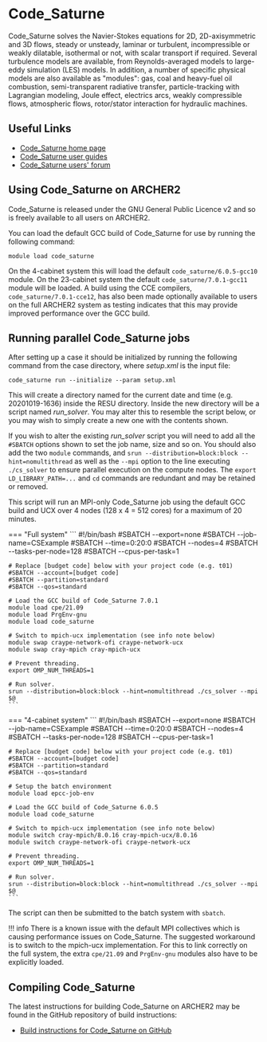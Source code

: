 # Code\_Saturne

Code\_Saturne solves the Navier-Stokes equations for 2D, 2D-axisymmetric
and 3D flows, steady or unsteady, laminar or turbulent, incompressible
or weakly dilatable, isothermal or not, with scalar transport if
required. Several turbulence models are available, from
Reynolds-averaged models to large-eddy simulation (LES) models. In
addition, a number of specific physical models are also available as
"modules": gas, coal and heavy-fuel oil combustion, semi-transparent
radiative transfer, particle-tracking with Lagrangian modeling, Joule
effect, electrics arcs, weakly compressible flows, atmospheric flows,
rotor/stator interaction for hydraulic machines.

## Useful Links

  - [Code\_Saturne home page](https://www.code-saturne.org/cms/web/)
  - [Code\_Saturne user guides](https://www.code-saturne.org/cms/web/Documentation)
  - [Code\_Saturne users' forum](https://www.code-saturne.org/forum/)

## Using Code\_Saturne on ARCHER2

Code\_Saturne is released under the GNU General Public Licence v2 and so
is freely available to all users on ARCHER2.

You can load the default GCC build of Code\_Saturne for use by running the following
command:

```
module load code_saturne
```

On the 4-cabinet system this will load the default `code_saturne/6.0.5-gcc10` module. On the 23-cabinet system the default `code_saturne/7.0.1-gcc11` module will be loaded. A build using the CCE compilers, `code_saturne/7.0.1-cce12`, has also been made optionally available to users on the full ARCHER2 system as testing indicates that this may provide improved performance over the GCC build.

## Running parallel Code\_Saturne jobs

After setting up a case it should be initialized by running the
following command from the case directory, where *setup.xml* is the
input file:

```
code_saturne run --initialize --param setup.xml
```

This will create a directory named for the current date and time (e.g.
20201019-1636) inside the RESU directory. Inside the new directory will
be a script named *run\_solver*. You may alter this to resemble the
script below, or you may wish to simply create a new one with the
contents shown.

If you wish to alter the existing *run\_solver* script you will need to
add all the `#SBATCH` options shown to set the job name, size and so on.
You should also add the two `module` commands, and
`srun --distribution=block:block --hint=nomultithread` as well as the `--mpi` option to the line executing
`./cs_solver` to ensure parallel execution on the compute nodes. The
`export LD_LIBRARY_PATH=...` and `cd` commands are redundant and may be
retained or removed.

This script will run an MPI-only Code\_Saturne job using the default GCC build and UCX
over 4 nodes (128 x 4 = 512 cores) for a maximum of 20 minutes.

=== "Full system"
    ```
    #!/bin/bash
    #SBATCH --export=none
    #SBATCH --job-name=CSExample
    #SBATCH --time=0:20:0
    #SBATCH --nodes=4
    #SBATCH --tasks-per-node=128
    #SBATCH --cpus-per-task=1

    # Replace [budget code] below with your project code (e.g. t01)
    #SBATCH --account=[budget code]
    #SBATCH --partition=standard
    #SBATCH --qos=standard

    # Load the GCC build of Code_Saturne 7.0.1
    module load cpe/21.09
    module load PrgEnv-gnu
    module load code_saturne

    # Switch to mpich-ucx implementation (see info note below)
    module swap craype-network-ofi craype-network-ucx
    module swap cray-mpich cray-mpich-ucx

    # Prevent threading.
    export OMP_NUM_THREADS=1

    # Run solver.
    srun --distribution=block:block --hint=nomultithread ./cs_solver --mpi $@
    ```

=== "4-cabinet system"
    ```
    #!/bin/bash
    #SBATCH --export=none
    #SBATCH --job-name=CSExample
    #SBATCH --time=0:20:0
    #SBATCH --nodes=4
    #SBATCH --tasks-per-node=128
    #SBATCH --cpus-per-task=1

    # Replace [budget code] below with your project code (e.g. t01)
    #SBATCH --account=[budget code]
    #SBATCH --partition=standard
    #SBATCH --qos=standard

    # Setup the batch environment
    module load epcc-job-env

    # Load the GCC build of Code_Saturne 6.0.5
    module load code_saturne

    # Switch to mpich-ucx implementation (see info note below)
    module switch cray-mpich/8.0.16 cray-mpich-ucx/8.0.16
    module switch craype-network-ofi craype-network-ucx

    # Prevent threading.
    export OMP_NUM_THREADS=1

    # Run solver.
    srun --distribution=block:block --hint=nomultithread ./cs_solver --mpi $@
    ```

The script can then be submitted to the batch system with `sbatch`.

!!! info
    There is a known issue with the default MPI collectives which is
    causing performance issues on Code_Saturne. The suggested workaround is to
    switch to the mpich-ucx implementation. For this to link correctly on the full system, the extra
    `cpe/21.09` and `PrgEnv-gnu` modules also have to be explicitly loaded.

## Compiling Code\_Saturne

The latest instructions for building Code\_Saturne on ARCHER2 may be found in
the GitHub repository of build instructions:

   - [Build instructions for Code\_Saturne on
     GitHub](https://github.com/hpc-uk/build-instructions/tree/main/apps/Code_Saturne)

